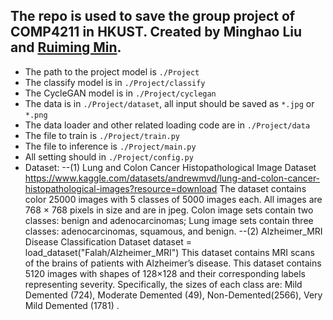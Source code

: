 ## The repo is used to save the group project of COMP4211 in HKUST. Created by Minghao Liu and [Ruiming Min](https://raymonmin.github.io).

- The path to the project model is   `./Project`
- The classify model is in `./Project/classify`
- The CycleGAN model is in `./Project/cyclegan`
- The data is in `./Project/dataset`, all input should be saved as `*.jpg` or `*.png`
- The data loader and other related loading code are in `./Project/data`
- The file to train is `./Project/train.py`
- The file to inference is `./Project/main.py`
- All setting should in `./Project/config.py`
- Dataset:
--(1) Lung and Colon Cancer Histopathological Image Dataset
https://www.kaggle.com/datasets/andrewmvd/lung-and-colon-cancer-histopathological-images?resource=download
The dataset contains color 25000 images with 5 classes of 5000 images each. All images are 768 × 768 pixels in size and are in jpeg. Colon image sets contain two classes: benign and adenocarcinomas; Lung image sets contain three classes: adenocarcinomas,
squamous, and benign. 
--(2) Alzheimer_MRI Disease Classification Dataset
dataset = load_dataset("Falah/Alzheimer_MRI")
This dataset contains MRI scans of the brains of patients with Alzheimer’s disease. This dataset contains 5120 images with shapes of 128×128 and their corresponding labels representing severity. Specifically, the sizes of each class are: Mild Demented (724), Moderate Demented (49), Non-Demented(2566), Very Mild Demented (1781) .
